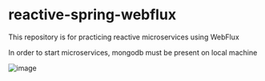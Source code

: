 # reactive-spring-webflux

This repository is for practicing reactive microservices using WebFlux

In order to start microservices, mongodb must be present on local machine

![image](https://user-images.githubusercontent.com/59697293/153081188-953d692c-978c-4db3-a9a7-29c699ee8e02.PNG)
